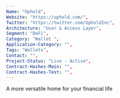 ```yaml
--- 
Name: "Uphold", 
Website: "https://uphold.com/", 
Twitter: "https://twitter.com/UpholdInc", 
Architecture: "User & Access Layer",
Segment: "DeFi",
Category: "Wallet ",
Application-Category: "",
Tags: "Wallets",
Contact: "",
Project-Status: "Live - Active",
Contract-Hashes-Main: "",
Contract-Hashes-Test: "",
--- 
```

<!--lang:en--> 
A more versatile home for your financial life
<!--lang:es--] 
Un hogar más versátil para su vida financiera
<!--lang:de--] 
Ein vielseitigeres Zuhause für Ihr Finanzleben
<!--lang:fr--] 
Une maison plus polyvalente pour votre vie financière
<!--lang:pl--] 
Bardziej wszechstronny dom dla Twojego życia finansowego
<!--lang:uk--] 
Більш універсальний будинок для вашого фінансового життя
[!--lang:*--> 
